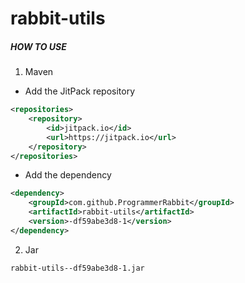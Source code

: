 # rabbit-utils
##### HOW TO USE

1. Maven

- Add the JitPack repository
```xml
<repositories>
    <repository>
        <id>jitpack.io</id>
        <url>https://jitpack.io</url>
    </repository>
</repositories>
```
- Add the dependency
```xml
<dependency>
    <groupId>com.github.ProgrammerRabbit</groupId>
    <artifactId>rabbit-utils</artifactId>
    <version>-df59abe3d8-1</version>
</dependency>
```
2. Jar

```
rabbit-utils--df59abe3d8-1.jar
```